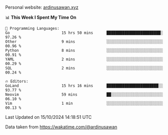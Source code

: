 Personal website: [ardinusawan.xyz](https://ardinusawan.xyz)

<!--START_SECTION:waka-->
📊 **This Week I Spent My Time On** 

```text
💬 Programming Languages: 
Go                       15 hrs 50 mins      ████████████████████████░   97.26 % 
Other                    9 mins              ░░░░░░░░░░░░░░░░░░░░░░░░░   00.96 % 
Python                   8 mins              ░░░░░░░░░░░░░░░░░░░░░░░░░   00.91 % 
YAML                     2 mins              ░░░░░░░░░░░░░░░░░░░░░░░░░   00.29 % 
SQL                      2 mins              ░░░░░░░░░░░░░░░░░░░░░░░░░   00.24 % 

🔥 Editors: 
GoLand                   15 hrs 16 mins      ███████████████████████░░   93.77 % 
Neovim                   59 mins             ██░░░░░░░░░░░░░░░░░░░░░░░   06.10 % 
Vim                      1 min               ░░░░░░░░░░░░░░░░░░░░░░░░░   00.13 % 
```


 Last Updated on 15/10/2024 14:18:51 UTC
<!--END_SECTION:waka-->
Data taken from https://wakatime.com/@ardinusawan
